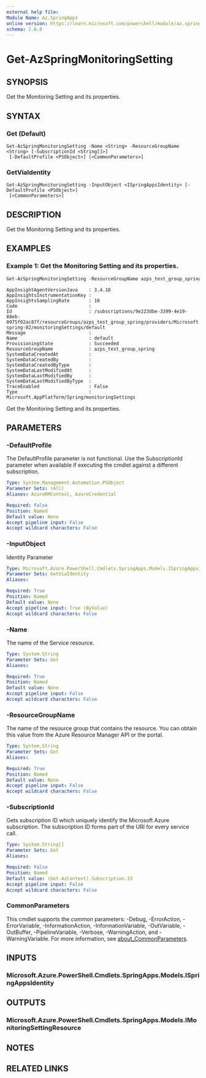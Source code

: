 ```yaml
---
external help file:
Module Name: Az.SpringApps
online version: https://learn.microsoft.com/powershell/module/az.springapps/get-azspringmonitoringsetting
schema: 2.0.0
---
```


# Get-AzSpringMonitoringSetting

## SYNOPSIS
Get the Monitoring Setting and its properties.

## SYNTAX

### Get (Default)
```
Get-AzSpringMonitoringSetting -Name <String> -ResourceGroupName <String> [-SubscriptionId <String[]>]
 [-DefaultProfile <PSObject>] [<CommonParameters>]
```

### GetViaIdentity
```
Get-AzSpringMonitoringSetting -InputObject <ISpringAppsIdentity> [-DefaultProfile <PSObject>]
 [<CommonParameters>]
```

## DESCRIPTION
Get the Monitoring Setting and its properties.

## EXAMPLES

### Example 1: Get the Monitoring Setting and its properties.
```powershell
Get-AzSpringMonitoringSetting -ResourceGroupName azps_test_group_spring -Name azps-spring-02
```

```output
AppInsightAgentVersionJava    : 3.4.18
AppInsightsInstrumentationKey :
AppInsightsSamplingRate       : 10
Code                          :
Id                            : /subscriptions/9e223dbe-3399-4e19-88eb-0975f02ac87f/resourceGroups/azps_test_group_spring/providers/Microsoft.AppPlatform/Spring/azps-spring-02/monitoringSettings/default
Message                       :
Name                          : default
ProvisioningState             : Succeeded
ResourceGroupName             : azps_test_group_spring
SystemDataCreatedAt           :
SystemDataCreatedBy           :
SystemDataCreatedByType       :
SystemDataLastModifiedAt      :
SystemDataLastModifiedBy      :
SystemDataLastModifiedByType  :
TraceEnabled                  : False
Type                          : Microsoft.AppPlatform/Spring/monitoringSettings
```

Get the Monitoring Setting and its properties.

## PARAMETERS

### -DefaultProfile
The DefaultProfile parameter is not functional.
Use the SubscriptionId parameter when available if executing the cmdlet against a different subscription.

```yaml
Type: System.Management.Automation.PSObject
Parameter Sets: (All)
Aliases: AzureRMContext, AzureCredential

Required: False
Position: Named
Default value: None
Accept pipeline input: False
Accept wildcard characters: False
```

### -InputObject
Identity Parameter

```yaml
Type: Microsoft.Azure.PowerShell.Cmdlets.SpringApps.Models.ISpringAppsIdentity
Parameter Sets: GetViaIdentity
Aliases:

Required: True
Position: Named
Default value: None
Accept pipeline input: True (ByValue)
Accept wildcard characters: False
```

### -Name
The name of the Service resource.

```yaml
Type: System.String
Parameter Sets: Get
Aliases:

Required: True
Position: Named
Default value: None
Accept pipeline input: False
Accept wildcard characters: False
```

### -ResourceGroupName
The name of the resource group that contains the resource.
You can obtain this value from the Azure Resource Manager API or the portal.

```yaml
Type: System.String
Parameter Sets: Get
Aliases:

Required: True
Position: Named
Default value: None
Accept pipeline input: False
Accept wildcard characters: False
```

### -SubscriptionId
Gets subscription ID which uniquely identify the Microsoft Azure subscription.
The subscription ID forms part of the URI for every service call.

```yaml
Type: System.String[]
Parameter Sets: Get
Aliases:

Required: False
Position: Named
Default value: (Get-AzContext).Subscription.Id
Accept pipeline input: False
Accept wildcard characters: False
```

### CommonParameters
This cmdlet supports the common parameters: -Debug, -ErrorAction, -ErrorVariable, -InformationAction, -InformationVariable, -OutVariable, -OutBuffer, -PipelineVariable, -Verbose, -WarningAction, and -WarningVariable. For more information, see [about_CommonParameters](http://go.microsoft.com/fwlink/?LinkID=113216).

## INPUTS

### Microsoft.Azure.PowerShell.Cmdlets.SpringApps.Models.ISpringAppsIdentity

## OUTPUTS

### Microsoft.Azure.PowerShell.Cmdlets.SpringApps.Models.IMonitoringSettingResource

## NOTES

## RELATED LINKS

